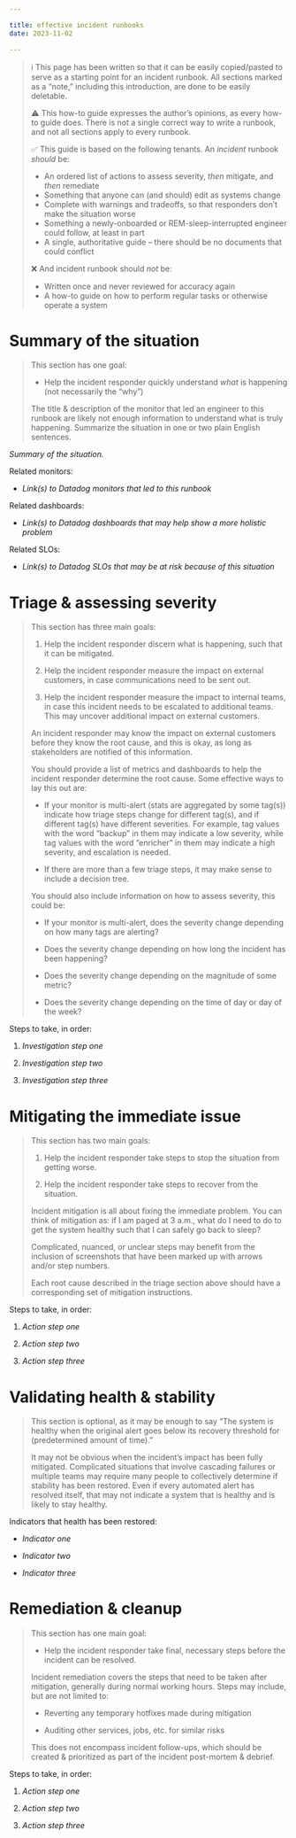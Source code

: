 ```yaml
---

title: effective incident runbooks
date: 2023-11-02

---
```


> ℹ️ This page has been written so that it can be easily copied/pasted
> to serve as a starting point for an incident runbook. All sections
> marked as a “note,” including this introduction, are done to be easily
> deletable.
> 
> ⚠️ This how-to guide expresses the author’s opinions, as every how-to
> guide does. There is not a single correct way to write a runbook, and
> not all sections apply to every runbook.
> 
> ✅ This guide is based on the following tenants. An _incident_ runbook
> _should_ be:
> 
> -   An ordered list of actions to assess severity, _then_ mitigate, and _then_ remediate    
> -   Something that anyone can (and should) edit as systems change
> -   Complete with warnings and tradeoffs, so that responders don’t make the situation worse
> -   Something a newly-onboarded or REM-sleep-interrupted engineer could follow, at least in part
> -   A single, authoritative guide – there should be no documents that could conflict
> 
> ❌ And incident runbook should _not_ be:
> 
> -   Written once and never reviewed for accuracy again
> -   A how-to guide on how to perform regular tasks or otherwise operate a system

    

# Summary of the situation

> This section has one goal:
> 
> -   Help the incident responder quickly understand _what_ is happening (not necessarily the “why”)
>     
> 
> The title & description of the monitor that led an engineer to this
> runbook are likely not enough information to understand what is truly
> happening. Summarize the situation in one or two plain English
> sentences.

_Summary of the situation._

Related monitors:

-   _Link(s) to Datadog monitors that led to this runbook_
    

Related dashboards:

-   _Link(s) to Datadog dashboards that may help show a more holistic problem_
    

Related SLOs:

-   _Link(s) to Datadog SLOs that may be at risk because of this situation_
    

# Triage & assessing severity

> This section has three main goals:
> 
> 1.  Help the incident responder discern what is happening, such that it can be mitigated.
>     
> 2.  Help the incident responder measure the impact on external customers, in case communications need to be sent out.
>     
> 3.  Help the incident responder measure the impact to internal teams, in case this incident needs to be escalated to additional teams. This
> may uncover additional impact on external customers.
>     
> 
> An incident responder may know the impact on external customers before
> they know the root cause, and this is okay, as long as stakeholders
> are notified of this information.
> 
> You should provide a list of metrics and dashboards to help the
> incident responder determine the root cause. Some effective ways to
> lay this out are:
> 
> -   If your monitor is multi-alert (stats are aggregated by some tag(s)) indicate how triage steps change for different tag(s), and if
> different tag(s) have different severities. For example, tag values
> with the word “backup” in them may indicate a low severity, while tag
> values with the word “enricher” in them may indicate a high severity,
> and escalation is needed.
>     
> -   If there are more than a few triage steps, it may make sense to include a decision tree.
>     
> 
> You should also include information on how to assess severity, this
> could be:
> 
> -   If your monitor is multi-alert, does the severity change depending on how many tags are alerting?
>     
> -   Does the severity change depending on how long the incident has been happening?
>     
> -   Does the severity change depending on the magnitude of some metric?
>     
> -   Does the severity change depending on the time of day or day of the week?

    

Steps to take, in order:

1.  _Investigation step one_
    
2.  _Investigation step two_
    
3.  _Investigation step three_
    

# Mitigating the immediate issue

> This section has two main goals:
> 
> 1.  Help the incident responder take steps to stop the situation from getting worse.
>     
> 2.  Help the incident responder take steps to recover from the situation.
>     
> 
> Incident mitigation is all about fixing the immediate problem. You can
> think of mitigation as: if I am paged at 3 a.m., what do I need to do
> to get the system healthy such that I can safely go back to sleep?
> 
> Complicated, nuanced, or unclear steps may benefit from the inclusion
> of screenshots that have been marked up with arrows and/or step
> numbers.
> 
> Each root cause described in the triage section above should have a
> corresponding set of mitigation instructions.

Steps to take, in order:

1.  _Action step one_
    
2.  _Action step two_
    
3.  _Action step three_
    

# Validating health & stability

> This section is optional, as it may be enough to say “The system is
> healthy when the original alert goes below its recovery threshold for
> (predetermined amount of time).”
> 
> It may not be obvious when the incident’s impact has been fully
> mitigated. Complicated situations that involve cascading failures or
> multiple teams may require many people to collectively determine if
> stability has been restored. Even if every automated alert has
> resolved itself, that may not indicate a system that is healthy and is
> likely to stay healthy.

Indicators that health has been restored:

-   _Indicator one_
    
-   _Indicator two_
    
-   _Indicator three_
    

# Remediation & cleanup

> This section has one main goal:
> 
> -   Help the incident responder take final, necessary steps before the incident can be resolved.
>     
> 
> Incident remediation covers the steps that need to be taken after
> mitigation, generally during normal working hours. Steps may include,
> but are not limited to:
> 
> -   Reverting any temporary hotfixes made during mitigation
>     
> -   Auditing other services, jobs, etc. for similar risks
>     
> 
> This does not encompass incident follow-ups, which should be created &
> prioritized as part of the incident post-mortem & debrief.

Steps to take, in order:

1.  _Action step one_
    
2.  _Action step two_
    
3.  _Action step three_
